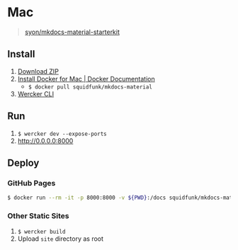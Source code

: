 # Mac

> [syon/mkdocs-material-starterkit](https://github.com/syon/mkdocs-material-starterkit)

## Install

1. [Download ZIP](https://github.com/syon/mkdocs-material-starterkit/archive/master.zip)
2. [Install Docker for Mac | Docker Documentation](https://docs.docker.com/docker-for-mac/install/)
    - `$ docker pull squidfunk/mkdocs-material`
3. [Wercker CLI](https://www.wercker.com/cli)

## Run

1. `$ wercker dev --expose-ports`
2. http://0.0.0.0:8000

## Deploy

### GitHub Pages

```bash
$ docker run --rm -it -p 8000:8000 -v ${PWD}:/docs squidfunk/mkdocs-material gh-deploy
```

### Other Static Sites

1. `$ wercker build`
2. Upload `site` directory as root
